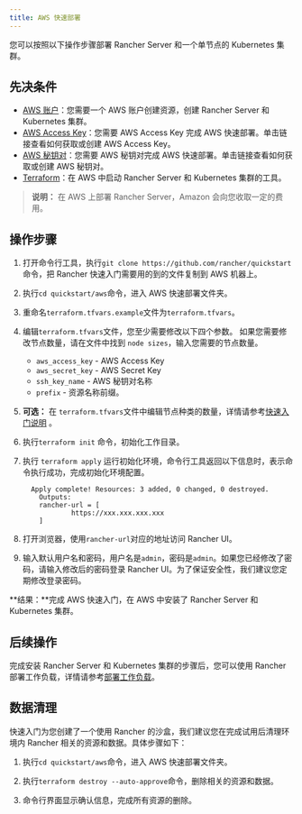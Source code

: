 ```yaml
---
title: AWS 快速部署
---
```


您可以按照以下操作步骤部署 Rancher Server 和一个单节点的 Kubernetes 集群。

## 先决条件

- [AWS 账户](https://aws.amazon.com/account/)：您需要一个 AWS 账户创建资源，创建 Rancher Server 和 Kubernetes 集群。
- [AWS Access Key](https://docs.aws.amazon.com/general/latest/gr/managing-aws-access-keys.html)：您需要 AWS Access Key 完成 AWS 快速部署。单击链接查看如何获取或创建 AWS Access Key。
- [AWS 秘钥对](https://docs.aws.amazon.com/AWSEC2/latest/UserGuide/ec2-key-pairs.html#having-ec2-create-your-key-pair)：您需要 AWS 秘钥对完成 AWS 快速部署。单击链接查看如何获取或创建 AWS 秘钥对。
- [Terraform](https://www.terraform.io/downloads.html)：在 AWS 中启动 Rancher Server 和 Kubernetes 集群的工具。

> **说明：**
> 在 AWS 上部署 Rancher Server，Amazon 会向您收取一定的费用。

## 操作步骤

1. 打开命令行工具，执行`git clone https://github.com/rancher/quickstart`命令，把 Rancher 快速入门需要用的到的文件复制到 AWS 机器上。

1. 执行`cd quickstart/aws`命令，进入 AWS 快速部署文件夹。

1. 重命名`terraform.tfvars.example`文件为`terraform.tfvars`。

1. 编辑`terraform.tfvars`文件，您至少需要修改以下四个参数。 如果您需要修改节点数量，请在文件中找到 `node sizes`，输入您需要的节点数量。

   - `aws_access_key` - AWS Access Key
   - `aws_secret_key` - AWS Secret Key
   - `ssh_key_name` - AWS 秘钥对名称
   - `prefix` - 资源名称前缀。

1. **可选：** 在 `terraform.tfvars`文件中编辑节点种类的数量，详情请参考[快速入门说明](https://github.com/rancher/quickstart) 。

1. 执行`terraform init` 命令，初始化工作目录。

1. 执行 `terraform apply` 运行初始化环境，命令行工具返回以下信息时，表示命令执行成功，完成初始化环境配置。

   ```
     Apply complete! Resources: 3 added, 0 changed, 0 destroyed.
       Outputs:
       rancher-url = [
               https://xxx.xxx.xxx.xxx
       ]
   ```

1. 打开浏览器，使用`rancher-url`对应的地址访问 Rancher UI。

1. 输入默认用户名和密码，用户名是`admin`，密码是`admin`。如果您已经修改了密码，请输入修改后的密码登录 Rancher UI。为了保证安全性，我们建议您定期修改登录密码。

**结果：**完成 AWS 快速入门，在 AWS 中安装了 Rancher Server 和 Kubernetes 集群。

## 后续操作

完成安装 Rancher Server 和 Kubernetes 集群的步骤后，您可以使用 Rancher 部署工作负载，详情请参考[部署工作负载](/docs/quick-start-guide/workload/_index)。

## 数据清理

快速入门为您创建了一个使用 Rancher 的沙盒，我们建议您在完成试用后清理环境内 Rancher 相关的资源和数据。具体步骤如下：

1. 执行`cd quickstart/aws`命令，进入 AWS 快速部署文件夹。

1. 执行`terraform destroy --auto-approve`命令，删除相关的资源和数据。

1. 命令行界面显示确认信息，完成所有资源的删除。
